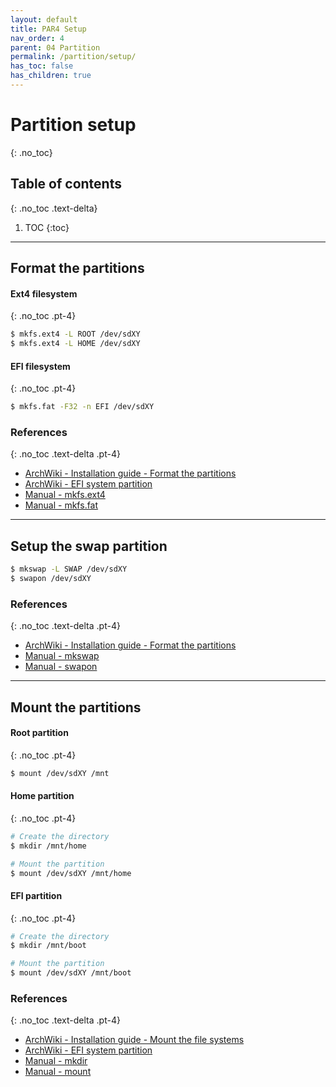 ```yaml
---
layout: default
title: PAR4 Setup
nav_order: 4
parent: 04 Partition
permalink: /partition/setup/
has_toc: false
has_children: true
---
```


# Partition setup
{: .no_toc}

## Table of contents
{: .no_toc .text-delta}

1. TOC
{:toc}

---

## Format the partitions

#### Ext4 filesystem
{: .no_toc .pt-4}

```bash
$ mkfs.ext4 -L ROOT /dev/sdXY
$ mkfs.ext4 -L HOME /dev/sdXY
```

#### EFI filesystem
{: .no_toc .pt-4}

```bash
$ mkfs.fat -F32 -n EFI /dev/sdXY
```

### References
{: .no_toc .text-delta .pt-4}

- [ArchWiki - Installation guide - Format the partitions](https://wiki.archlinux.org/index.php/Installation_guide#Format_the_partitions)
- [ArchWiki - EFI system partition](https://wiki.archlinux.org/index.php/EFI_system_partition)
- [Manual - mkfs.ext4](https://jlk.fjfi.cvut.cz/arch/manpages/man/core/e2fsprogs/mkfs.ext4.8.en)
- [Manual - mkfs.fat](https://jlk.fjfi.cvut.cz/arch/manpages/man/core/dosfstools/mkfs.fat.8.en)

---

## Setup the swap partition

```bash
$ mkswap -L SWAP /dev/sdXY
$ swapon /dev/sdXY
```

### References
{: .no_toc .text-delta .pt-4}

- [ArchWiki - Installation guide - Format the partitions](https://wiki.archlinux.org/index.php/Installation_guide#Format_the_partitions)
- [Manual - mkswap](https://jlk.fjfi.cvut.cz/arch/manpages/man/core/util-linux/mkswap.8.en)
- [Manual - swapon](https://jlk.fjfi.cvut.cz/arch/manpages/man/core/man-pages/swapon.2.en)

---

## Mount the partitions

#### Root partition
{: .no_toc .pt-4}

```bash
$ mount /dev/sdXY /mnt
```

#### Home partition
{: .no_toc .pt-4}

```bash
# Create the directory
$ mkdir /mnt/home

# Mount the partition
$ mount /dev/sdXY /mnt/home
```

#### EFI partition
{: .no_toc .pt-4}

```bash
# Create the directory
$ mkdir /mnt/boot

# Mount the partition
$ mount /dev/sdXY /mnt/boot
```

### References
{: .no_toc .text-delta .pt-4}

- [ArchWiki - Installation guide - Mount the file systems](https://wiki.archlinux.org/index.php/Installation_guide#Mount_the_file_systems)
- [ArchWiki - EFI system partition](https://wiki.archlinux.org/index.php/EFI_system_partition)
- [Manual - mkdir](https://jlk.fjfi.cvut.cz/arch/manpages/man/core/coreutils/mkdir.1.en)
- [Manual - mount](https://jlk.fjfi.cvut.cz/arch/manpages/man/core/util-linux/mount.8.en)
